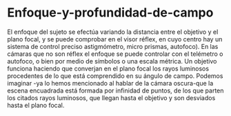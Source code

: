# Enfoque-y-profundidad-de-campo
El enfoque del sujeto se efectúa variando la distancia entre el objetivo y el plano focal, y se puede comprobar en el visor réflex, en cuyo centro hay un sistema de control preciso astigmómetro, micro prismas, autofoco). En las cámaras que no son réflex el enfoque se puede controlar con el telémetro o autofoco, o bien por medio de símbolos o una escala métrica.
Un objetivo funciona haciendo que converjan en el plano focal los rayos luminosos procedentes de lo que está comprendido en su ángulo de campo. Podemos imaginar -ya lo hemos mencionado al hablar de la cámara oscura-que la escena encuadrada está formada por infinidad de puntos, de los que parten los citados rayos luminosos, que llegan hasta el objetivo y son desviados hasta el plano focal.  
